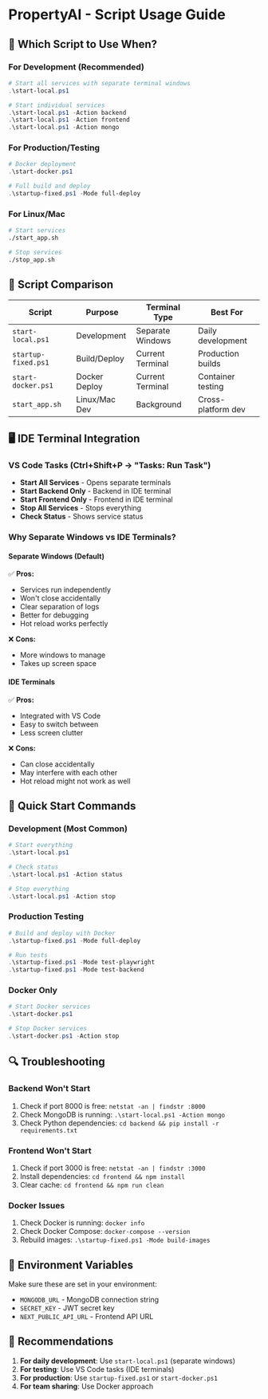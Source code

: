 # PropertyAI - Script Usage Guide

## 🎯 **Which Script to Use When?**

### **For Development (Recommended)**
```powershell
# Start all services with separate terminal windows
.\start-local.ps1

# Start individual services
.\start-local.ps1 -Action backend
.\start-local.ps1 -Action frontend
.\start-local.ps1 -Action mongo
```

### **For Production/Testing**
```powershell
# Docker deployment
.\start-docker.ps1

# Full build and deploy
.\startup-fixed.ps1 -Mode full-deploy
```

### **For Linux/Mac**
```bash
# Start services
./start_app.sh

# Stop services
./stop_app.sh
```

## 🔧 **Script Comparison**

| Script | Purpose | Terminal Type | Best For |
|--------|---------|---------------|----------|
| `start-local.ps1` | Development | Separate Windows | Daily development |
| `startup-fixed.ps1` | Build/Deploy | Current Terminal | Production builds |
| `start-docker.ps1` | Docker Deploy | Current Terminal | Container testing |
| `start_app.sh` | Linux/Mac Dev | Background | Cross-platform dev |

## 🖥️ **IDE Terminal Integration**

### **VS Code Tasks (Ctrl+Shift+P → "Tasks: Run Task")**
- **Start All Services** - Opens separate terminals
- **Start Backend Only** - Backend in IDE terminal
- **Start Frontend Only** - Frontend in IDE terminal
- **Stop All Services** - Stops everything
- **Check Status** - Shows service status

### **Why Separate Windows vs IDE Terminals?**

#### **Separate Windows (Default)**
✅ **Pros:**
- Services run independently
- Won't close accidentally
- Clear separation of logs
- Better for debugging
- Hot reload works perfectly

❌ **Cons:**
- More windows to manage
- Takes up screen space

#### **IDE Terminals**
✅ **Pros:**
- Integrated with VS Code
- Easy to switch between
- Less screen clutter

❌ **Cons:**
- Can close accidentally
- May interfere with each other
- Hot reload might not work as well

## 🚀 **Quick Start Commands**

### **Development (Most Common)**
```powershell
# Start everything
.\start-local.ps1

# Check status
.\start-local.ps1 -Action status

# Stop everything
.\start-local.ps1 -Action stop
```

### **Production Testing**
```powershell
# Build and deploy with Docker
.\startup-fixed.ps1 -Mode full-deploy

# Run tests
.\startup-fixed.ps1 -Mode test-playwright
.\startup-fixed.ps1 -Mode test-backend
```

### **Docker Only**
```powershell
# Start Docker services
.\start-docker.ps1

# Stop Docker services
.\start-docker.ps1 -Action stop
```

## 🔍 **Troubleshooting**

### **Backend Won't Start**
1. Check if port 8000 is free: `netstat -an | findstr :8000`
2. Check MongoDB is running: `.\start-local.ps1 -Action mongo`
3. Check Python dependencies: `cd backend && pip install -r requirements.txt`

### **Frontend Won't Start**
1. Check if port 3000 is free: `netstat -an | findstr :3000`
2. Install dependencies: `cd frontend && npm install`
3. Clear cache: `cd frontend && npm run clean`

### **Docker Issues**
1. Check Docker is running: `docker info`
2. Check Docker Compose: `docker-compose --version`
3. Rebuild images: `.\startup-fixed.ps1 -Mode build-images`

## 📝 **Environment Variables**

Make sure these are set in your environment:
- `MONGODB_URL` - MongoDB connection string
- `SECRET_KEY` - JWT secret key
- `NEXT_PUBLIC_API_URL` - Frontend API URL

## 🎯 **Recommendations**

1. **For daily development**: Use `start-local.ps1` (separate windows)
2. **For testing**: Use VS Code tasks (IDE terminals)
3. **For production**: Use `startup-fixed.ps1` or `start-docker.ps1`
4. **For team sharing**: Use Docker approach
